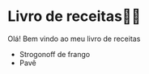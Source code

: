 # Livro de receitas:man_cook:

Olá! Bem vindo ao meu livro de receitas

- Strogonoff de frango
- Pavê